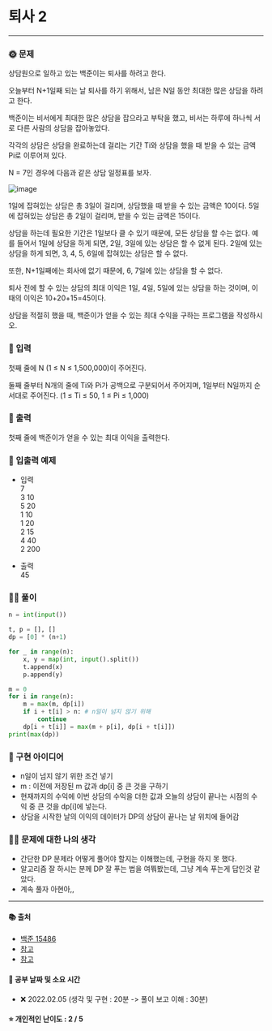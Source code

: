 # 퇴사 2

-----
### 🌞 문제
상담원으로 일하고 있는 백준이는 퇴사를 하려고 한다.

오늘부터 N+1일째 되는 날 퇴사를 하기 위해서, 남은 N일 동안 최대한 많은 상담을 하려고 한다.

백준이는 비서에게 최대한 많은 상담을 잡으라고 부탁을 했고, 비서는 하루에 하나씩 서로 다른 사람의 상담을 잡아놓았다.

각각의 상담은 상담을 완료하는데 걸리는 기간 Ti와 상담을 했을 때 받을 수 있는 금액 Pi로 이루어져 있다.

N = 7인 경우에 다음과 같은 상담 일정표를 보자.

![image](https://user-images.githubusercontent.com/44939208/152634797-4b887da7-f939-41cf-99b6-f36c1a107c48.png)

1일에 잡혀있는 상담은 총 3일이 걸리며, 상담했을 때 받을 수 있는 금액은 10이다. 5일에 잡혀있는 상담은 총 2일이 걸리며, 받을 수 있는 금액은 15이다.

상담을 하는데 필요한 기간은 1일보다 클 수 있기 때문에, 모든 상담을 할 수는 없다. 예를 들어서 1일에 상담을 하게 되면, 2일, 3일에 있는 상담은 할 수 없게 된다. 2일에 있는 상담을 하게 되면, 3, 4, 5, 6일에 잡혀있는 상담은 할 수 없다.

또한, N+1일째에는 회사에 없기 때문에, 6, 7일에 있는 상담을 할 수 없다.

퇴사 전에 할 수 있는 상담의 최대 이익은 1일, 4일, 5일에 있는 상담을 하는 것이며, 이때의 이익은 10+20+15=45이다.

상담을 적절히 했을 때, 백준이가 얻을 수 있는 최대 수익을 구하는 프로그램을 작성하시오.

### 📝 입력
첫째 줄에 N (1 ≤ N ≤ 1,500,000)이 주어진다.

둘째 줄부터 N개의 줄에 Ti와 Pi가 공백으로 구분되어서 주어지며, 1일부터 N일까지 순서대로 주어진다. (1 ≤ Ti ≤ 50, 1 ≤ Pi ≤ 1,000)

### 👋 출력 
첫째 줄에 백준이가 얻을 수 있는 최대 이익을 출력한다.

### 🚩 입출력 예제
- 입력  
7  
3 10  
5 20  
1 10  
1 20  
2 15  
4 40  
2 200  
  
- 출력  
45    
  
### 👩‍💻 풀이
```python
n = int(input())

t, p = [], []
dp = [0] * (n+1)

for _ in range(n):
    x, y = map(int, input().split())
    t.append(x)
    p.append(y)

m = 0
for i in range(n):
    m = max(m, dp[i])
    if i + t[i] > n: # n일이 넘지 않기 위해
        continue
    dp[i + t[i]] = max(m + p[i], dp[i + t[i]])
print(max(dp))
```

### 🔑 구현 아이디어
- n일이 넘지 않기 위한 조건 넣기
- m : 이전에 저장된 m 값과 dp[i] 중 큰 것을 구하기
- 현재까지의 수익에 이번 상담의 수익을 더한 값과 오늘의 상담이 끝나는 시점의 수익 중 큰 것을 dp[i]에 넣는다.
- 상담을 시작한 날의 이익의 데이터가 DP의 상담이 끝나는 날 위치에 들어감  

### 🙋‍♀ 문제에 대한 나의 생각
- 간단한 DP 문제라 어떻게 풀어야 할지는 이해했는데, 구현을 하지 못 했다.
- 알고리즘 잘 하시는 분께 DP 잘 푸는 법을 여쭤봤는데, 그냥 계속 푸는게 답인것 같았다.
- 계속 풀자 아현아,,

-------------
#### 📚 출처
- [백준 15486](https://www.acmicpc.net/problem/15486)
- [참고](https://dndi117.tistory.com/entry/aaa)
- [참고](https://dreamtreeits.tistory.com/6)
#### 📅 공부 날짜 및 소요 시간
- ❌ 2022.02.05 (생각 및 구현 : 20분 -> 풀이 보고 이해 : 30분)  
#### ⭐ 개인적인 난이도 : 2 / 5